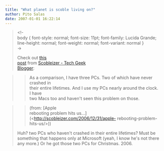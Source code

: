 ```yaml
---
title: "What planet is scoble living on?"
author: Pito Salas
date: 2007-01-01 16:22:14
---
```


>
> <!-  
>  body { font-style: normal; font-size: 11pt; font-family: Lucida Grande;
> line-height: normal; font-weight: normal; font-variant: normal }  
>  ->
>
> Check out [this  
>  post](<http://scobleizer.com/2006/12/31/apple-rebooting-problem-hits-us/>)
> from [Scobleizer - Tech Geek  
>  Blogger](<http://scobleizer.com>):
>

>> As a comparison, I have three PCs. Two of which have never crashed in  
>  their entire lifetimes. And I use my PCs nearly around the clock. I have  
>  two Macs too and haven't seen this problem on those.
>>

>> (from: [Apple  
>  rebooting problem hits us…](<http://scobleizer.com/2006/12/31/apple-
> rebooting-problem-hits-us/>))
>
> Huh? two PCs who haven't crashed in their entire lifetimes? Must be  
>  something that happens only at Microsoft (yeah, I know he's not there  
>  any more.) Or he got those two PCs for Christmas. 2006.



